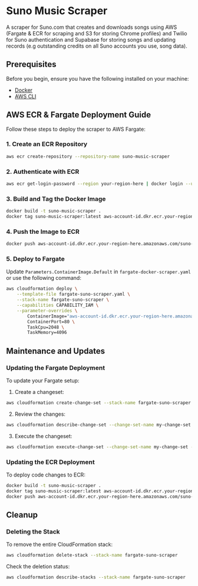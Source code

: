 # Suno Music Scraper
A scraper for Suno.com that creates and downloads songs using AWS (Fargate & ECR for scraping and S3 for storing Chrome profiles) and Twilio for Suno authentication and Supabase for storing songs and updating records (e.g outstanding credits on all Suno accounts you use, song data). 

## Prerequisites

Before you begin, ensure you have the following installed on your machine:
- [Docker](https://docs.docker.com/engine/install/)
- [AWS CLI](https://docs.aws.amazon.com/cli/latest/userguide/getting-started-install.html)

## AWS ECR & Fargate Deployment Guide

Follow these steps to deploy the scraper to AWS Fargate:

### 1. Create an ECR Repository

```bash
aws ecr create-repository --repository-name suno-music-scraper
```

### 2. Authenticate with ECR

```bash
aws ecr get-login-password --region your-region-here | docker login --username AWS --password-stdin aws-account-id.dkr.ecr.your-region-here.amazonaws.com
```

### 3. Build and Tag the Docker Image

```bash
docker build -t suno-music-scraper .
docker tag suno-music-scraper:latest aws-account-id.dkr.ecr.your-region-here.amazonaws.com/suno-music-scraper:latest
```

### 4. Push the Image to ECR

```bash
docker push aws-account-id.dkr.ecr.your-region-here.amazonaws.com/suno-music-scraper:latest
```

### 5. Deploy to Fargate

Update `Parameters.ContainerImage.Default` in `fargate-docker-scraper.yaml` or use the following command:

```bash
aws cloudformation deploy \
    --template-file fargate-suno-scraper.yaml \
    --stack-name fargate-suno-scraper \
    --capabilities CAPABILITY_IAM \
    --parameter-overrides \
        ContainerImage="aws-account-id.dkr.ecr.your-region-here.amazonaws.com/suno-music-scraper:latest" \
        ContainerPort=80 \
        TaskCpu=2048 \
        TaskMemory=4096
```

## Maintenance and Updates

### Updating the Fargate Deployment

To update your Fargate setup:

1. Create a changeset:
```bash
aws cloudformation create-change-set --stack-name fargate-suno-scraper --template-body file://fargate-suno-scraper.yaml --change-set-name my-change-set --capabilities CAPABILITY_NAMED_IAM
```

2. Review the changes:
```bash
aws cloudformation describe-change-set --change-set-name my-change-set --stack-name fargate-suno-scraper
```

3. Execute the changeset:
```bash
aws cloudformation execute-change-set --change-set-name my-change-set --stack-name fargate-suno-scraper
```

### Updating the ECR Deployment

To deploy code changes to ECR:

```bash
docker build -t suno-music-scraper .
docker tag suno-music-scraper:latest aws-account-id.dkr.ecr.your-region-here.amazonaws.com/suno-music-scraper:latest
docker push aws-account-id.dkr.ecr.your-region-here.amazonaws.com/suno-music-scraper:latest
```

## Cleanup

### Deleting the Stack

To remove the entire CloudFormation stack:

```bash
aws cloudformation delete-stack --stack-name fargate-suno-scraper
```

Check the deletion status:

```bash
aws cloudformation describe-stacks --stack-name fargate-suno-scraper
```

